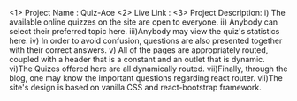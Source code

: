 <1> Project Name : Quiz-Ace
<2> Live Link :
<3> Project Description:
                       i) The available online quizzes on the site are open to everyone.
                       ii) Anybody can select their preferred topic here.
                       iii)Anybody may view the quiz's statistics here.
                       iv) In order to avoid confusion, questions are also presented together with their correct answers.
                       v) All of the pages are appropriately routed, coupled with a header that is a constant  and an outlet that is dynamic.
                       vi)The Quizes offered here are all dynamically routed.
                       vii)Finally, through the blog, one may know the important questions regarding react router.
                       vii)The site's design is based on vanilla CSS and react-bootstrap framework.